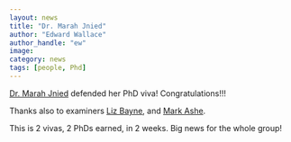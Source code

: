 ```yaml
---
layout: news
title: "Dr. Marah Jnied"
author: "Edward Wallace"
author_handle: "ew"
image: 
category: news
tags: [people, Phd]
---
```


[Dr. Marah Jnied](team/marah-jnied) defended her PhD viva!
Congratulations!!!

Thanks also to examiners [Liz Bayne](https://bayne.bio.ed.ac.uk/elizabeth.html),  and [Mark Ashe](https://research.manchester.ac.uk/en/persons/mark.p.ashe).

This is 2 vivas, 2 PhDs earned, in 2 weeks.
Big news for the whole group!
